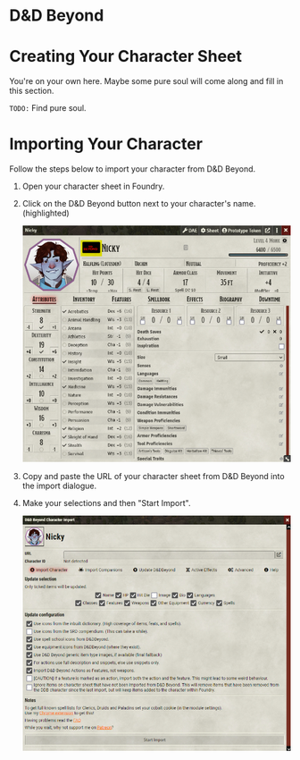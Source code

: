 # D&D Beyond

# Creating Your Character Sheet
You're on your own here. Maybe some pure soul will come along and fill in this section.

`TODO:` Find pure soul.

# Importing Your Character

Follow the steps below to import your character from D&D Beyond.

1. Open your character sheet in Foundry.
2. Click on the D&D Beyond button next to your character's name. (highlighted)
   
    ![](../assets/foundry_how-to/dndbeyond_import_button.png)
3. Copy and paste the URL of your character sheet from D&D Beyond into the import dialogue. 
4. Make your selections and then "Start Import".
   
    ![](../assets/foundry_how-to/dndbeyond_import_process.png)